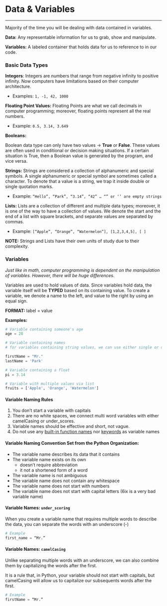 # Data & Variables
---

Majority of the time you will be dealing with data contained in variables.

__Data:__ Any representable information for us to grab, show and manipulate.

__Variables:__ A labeled container that holds data for us to reference to in our code.

### Basic Data Types

__Integers__: Integers are numbers that range from negative infinity to positive infinity. Now computers have limitations based on their computer architecture.

- Examples: ```1, -1, 42, 1000```

__Floating Point Values:__ Floating Points are what we call decimals in computer programming; moreover, floating points represent all the real numbers. 

- Example: ```0.5, 3.14, 3.649```

__Booleans:__

Boolean data type can only have two values → __True__ or __False__. These values are often used in conditional or decision making situations. If a certain situation is True, then a Boolean value is generated by the program, and vice versa.

__Strings:__ Strings are considered a collection of alphanumeric and special symbols. A single alphanumeric or special symbol are sometimes called a character. To denote that a value is a string, we trap it inside double or single quotation marks.

- Example: ```“Hello”, “Park”, “3.14”, “42” … “” or ‘’ are empty strings```

__Lists:__ Lists are a collection of different and multiple data types; moreover, it is one of the way to have a collection of values. We denote the start and the end of a list with square brackets, and separate values are separated by commas.

- Example: ```[“Apple”, “Orange”, “Watermelon”], [1,2,3,4,5], [ ]```

__NOTE:__ Strings and Lists have their own units of study due to their complexity.

### Variables

_Just like in math, computer programming is dependent on the manipulation of variables. However, there will be huge differences._

Variables are used to hold values of data. Since variables hold data, the variable itself will be __TYPED__ based on its containing value. To create a variable, we denote a name to the left, and value to the right by using an equal sign.

__FORMAT:__ label = value

__Examples:__


```python
# Variable containing someone's age
age = 28

# Variable containing names
# for variables containing string values, we can use either single or double quotations as long as we don't mix and match

firstName = "Mr."
lastName = 'Park'

# Variable containing a float
pi = 3.14

# Variable with multiple values via list
fruits = ['Apple', 'Orange', 'Watermelon']
```

#### Variable Naming Rules

1. You don’t start a variable with capitals
2. There are no white spaces, we connect multi word variables with either camelCasing or under_scores.
3. Variable names should be effective and short, not vague.
4. Do not use any [built-in function names](https://docs.python.org/3/library/functions.html) nor [keywords](https://www.w3schools.com/python/python_ref_keywords.asp) as variable names

#### Variable Naming Convention Set from the Python Organization:
- The variable name describes its data that it contains
- The variable name exists on its own
    - doesn’t require abbreviation
    - it not a shortened form of a word
- The variable name is not ambiguous
- The variable name does not contain any whitespace 
- The variable name does not start with numbers
- The variable name does not start with capital letters (6ix is a very bad variable name)

#### Variable Names: ```under_scoring```

When you create a variable name that requires multiple words to describe the data, you can separate the words with an underscore (-)

```python
# Example
first_name = “Mr.”
```

#### Variable Names: ```camelCasing```

Unlike separating multiple words with an underscore, we can also combine them by capitalizing the words after the first. 

It is a rule that, in Python, your variable should not start with capitals, but camelCasing will allow us to capitalize our subsequents words after the first.


```python
# Example
firstName = “Mr.”
```
